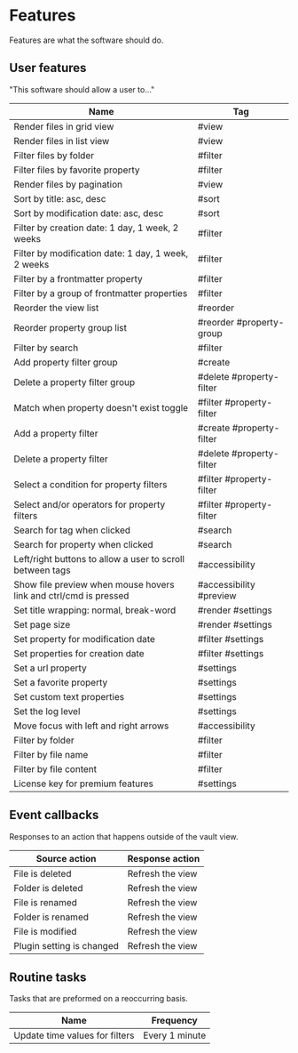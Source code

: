 # Features

Features are what the software should do.

## User features

"This software should allow a user to..."

| Name                                                             | Tag                      |
| ---------------------------------------------------------------- | ------------------------ |
| Render files in grid view                                        | #view                    |
| Render files in list view                                        | #view                    |
| Filter files by folder                                           | #filter                  |
| Filter files by favorite property                                | #filter                  |
| Render files by pagination                                       | #view                    |
| Sort by title: asc, desc                                         | #sort                    |
| Sort by modification date: asc, desc                             | #sort                    |
| Filter by creation date: 1 day, 1 week, 2 weeks                  | #filter                  |
| Filter by modification date: 1 day, 1 week, 2 weeks              | #filter                  |
| Filter by a frontmatter property                                 | #filter                  |
| Filter by a group of frontmatter properties                      | #filter                  |
| Reorder the view list                                            | #reorder                 |
| Reorder property group list                                      | #reorder #property-group |
| Filter by search                                                 | #filter                  |
| Add property filter group                                        | #create                  |
| Delete a property filter group                                   | #delete #property-filter |
| Match when property doesn't exist toggle                         | #filter #property-filter |
| Add a property filter                                            | #create #property-filter |
| Delete a property filter                                         | #delete #property-filter |
| Select a condition for property filters                          | #filter #property-filter |
| Select and/or operators for property filters                     | #filter #property-filter |
| Search for tag when clicked                                      | #search                  |
| Search for property when clicked                                 | #search                  |
| Left/right buttons to allow a user to scroll between tags        | #accessibility           |
| Show file preview when mouse hovers link and ctrl/cmd is pressed | #accessibility #preview  |
| Set title wrapping: normal, break-word                           | #render #settings        |
| Set page size                                                    | #render #settings        |
| Set property for modification date                               | #filter #settings        |
| Set properties for creation date                                 | #filter #settings        |
| Set a url property                                               | #settings                |
| Set a favorite property                                          | #settings                |
| Set custom text properties                                       | #settings                |
| Set the log level                                                | #settings                |
| Move focus with left and right arrows                            | #accessibility           |
| Filter by folder                                                 | #filter                  |
| Filter by file name                                              | #filter                  |
| Filter by file content                                           | #filter                  |
| License key for premium features                                 | #settings                |

## Event callbacks

Responses to an action that happens outside of the vault view.

| Source action             | Response action  |
| ------------------------- | ---------------- |
| File is deleted           | Refresh the view |
| Folder is deleted         | Refresh the view |
| File is renamed           | Refresh the view |
| Folder is renamed         | Refresh the view |
| File is modified          | Refresh the view |
| Plugin setting is changed | Refresh the view |

## Routine tasks

Tasks that are preformed on a reoccurring basis.

| Name                           | Frequency      |
| ------------------------------ | -------------- |
| Update time values for filters | Every 1 minute |
